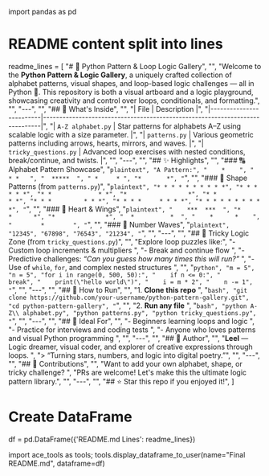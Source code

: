 <!-- 
Welcome to the **Loop Logic Arena** — a brain workout made with love in pure Python! 🧠💥  
This project is filled with quirky, sneaky, and mind-bending loop-based challenges that range from **easy to insane** difficulty levels.

A fun and mind-bending set of `for` loop experiments written in python. 

These cover:
- Nested loop behaviors
- Modifying loop variables inside the body
- Logical OR / AND combinations
- Counter tracking in nested scopes

Each block is designed to test, surprise, or trick the reader.
Great for debugging practice or teaching flow control! 


It's a great way to improve:
- Loop logic tracing
- Mental dry-running skills
- Edge case catching

-->


import pandas as pd

# README content split into lines
readme_lines = [
    "# 🌟 Python Pattern & Loop Logic Gallery",
    "",
    "Welcome to the **Python Pattern & Logic Gallery**, a uniquely crafted collection of alphabet patterns, visual shapes, and loop-based logic challenges — all in Python 🐍. This repository is both a visual artboard and a logic playground, showcasing creativity and control over loops, conditionals, and formatting.",
    "",
    "---",
    "",
    "## 📁 What's Inside",
    "",
    "| File                    | Description                                                                 |",
    "|-------------------------|-----------------------------------------------------------------------------|",
    "| `A-Z alphabet.py`       | Star patterns for alphabets A–Z using scalable logic with a size parameter. |",
    "| `patterns.py`           | Various geometric patterns including arrows, hearts, mirrors, and waves.    |",
    "| `tricky_questions.py`   | Advanced loop exercises with nested conditions, break/continue, and twists. |",
    "",
    "---",
    "",
    "## ✨ Highlights",
    "",
    "### 🔠 Alphabet Pattern Showcase",
    "```plaintext",
    "A Pattern:",
    "    *    ",
    "   * *   ",
    "  *****  ",
    " *     * ",
    "*       *",
    "```",
    "",
    "### 🔷 Shape Patterns (from `patterns.py`)",
    "```plaintext",
    "* * * * * * * * * *",
    "* * *         * * *",
    "* *             * *",
    "*                 *",
    "* *             * *",
    "* * *         * * *",
    "* * * *     * * * *",
    "* * * * * * * * * *",
    "```",
    "",
    "### 💖 Heart & Wings",
    "```plaintext",
    "    ***  ***  ",
    "*      *      *",
    "*              *",
    "  *          *  ",
    "    *      *    ",
    "        *        ",
    "```",
    "",
    "### 🔢 Number Waves",
    "```plaintext",
    "12345",
    "67898",
    "76543",
    "21234",
    "```",
    "",
    "---",
    "",
    "## 🧠 Tricky Logic Zone (from `tricky_questions.py`)",
    "",
    "Explore loop puzzles like:",
    "- Custom loop increments & multipliers  ",
    "- Break and continue flow  ",
    "- Predictive challenges: *“Can you guess how many times this will run?”*  ",
    "- Use of `while`, `for`, and complex nested structures  ",
    "",
    "```python",
    "m = 5",
    "n = 5",
    "for i in range(0, 500, 50):",
    "    if n <= 0:",
    "        break",
    "    print(\"hello world\")",
    "    i = m * 2",
    "    n -= 1",
    "```",
    "",
    "---",
    "",
    "## 🚀 How to Run",
    "",
    "1. **Clone this repo**  ",
    "```bash",
    "git clone https://github.com/your-username/python-pattern-gallery.git",
    "cd python-pattern-gallery",
    "```",
    "",
    "2. **Run any file**  ",
    "```bash",
    "python A-Z\\ alphabet.py",
    "python patterns.py",
    "python tricky_questions.py",
    "```",
    "",
    "---",
    "",
    "## 🌼 Ideal For",
    "",
    "- Beginners learning loops and logic  ",
    "- Practice for interviews and coding tests  ",
    "- Anyone who loves patterns and visual Python programming  ",
    "",
    "---",
    "",
    "## 👤 Author",
    "",
    "**Leel** — Logic dreamer, visual coder, and explorer of creative expressions through loops.  ",
    "> “Turning stars, numbers, and logic into digital poetry.”",
    "",
    "---",
    "",
    "## 🌈 Contributions",
    "",
    "Want to add your own alphabet, shape, or tricky challenge?  ",
    "PRs are welcome! Let's make this the ultimate logic pattern library.",
    "",
    "---",
    "",
    "## ⭐ Star this repo if you enjoyed it!",
]

# Create DataFrame
df = pd.DataFrame({'README.md Lines': readme_lines})

import ace_tools as tools; tools.display_dataframe_to_user(name="Final README.md", dataframe=df)
